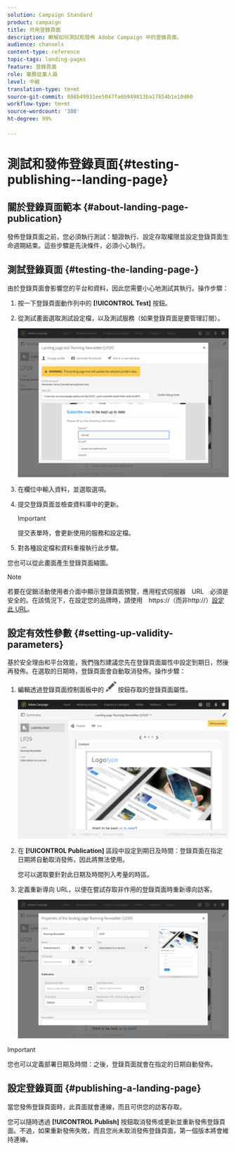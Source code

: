 ```yaml
---
solution: Campaign Standard
product: campaign
title: 共用登錄頁面
description: 瞭解如何測試和發佈 Adobe Campaign 中的登錄頁面。
audience: channels
content-type: reference
topic-tags: landing-pages
feature: 登錄頁面
role: 業務從業人員
level: 中級
translation-type: tm+mt
source-git-commit: 088b49931ee5047fa6b949813ba17654b1e10d60
workflow-type: tm+mt
source-wordcount: '388'
ht-degree: 99%

---
```



# 測試和發佈登錄頁面{#testing-publishing--landing-page}

## 關於登錄頁面範本 {#about-landing-page-publication}

發佈登錄頁面之前，您必須執行測試：驗證執行、設定存取權限並設定登錄頁面生命週期結束。這些步驟是先決條件，必須小心執行。

## 測試登錄頁面 {#testing-the-landing-page-}

由於登錄頁面會影響您的平台和資料，因此您需要小心地測試其執行。操作步驟：

1. 按一下登錄頁面動作列中的 **[!UICONTROL Test]** 按鈕。
1. 從測試畫面選取測試設定檔，以及測試服務（如果登錄頁面是要管理訂閱）。

   ![](assets/lp_test_2.png)

1. 在欄位中輸入資料，並選取選項。
1. 提交登錄頁面並檢查資料庫中的更新。

   >[!IMPORTANT]
   >
   >提交表單時，會更新使用的服務和設定檔。

1. 對各種設定檔和資料重複執行此步驟。

您也可以從此畫面產生登錄頁面縮圖。

>[!NOTE]
>
>若要在促銷活動使用者介面中顯示登錄頁面預覽，應用程式伺服器　URL　必須是安全的。在該情況下，在設定您的品牌時，請使用　https://（而非http://）[設定此 URL](../../administration/using/branding.md#configuring-and-using-brands)。

## 設定有效性參數 {#setting-up-validity-parameters}

基於安全理由和平台效能，我們強烈建議您先在登錄頁面屬性中設定到期日，然後再發佈。在選取的日期時，登錄頁面會自動取消發佈。操作步驟：

1. 編輯透過登錄頁面控制面板中的 ![](assets/edit_darkgrey-24px.png) 按鈕存取的登錄頁面屬性。

   ![](assets/lp_edit_properties_button.png)

1. 在 **[!UICONTROL Publication]** 區段中設定到期日及時間：登錄頁面在指定日期將自動取消發佈，因此將無法使用。

   您可以選取要針對此日期及時間列入考量的時區。

1. 定義重新導向 URL，以便在嘗試存取非作用的登錄頁面時重新導向訪客。

   ![](assets/lp_settings_general.png)

>[!IMPORTANT]
>
>您也可以定義部署日期及時間：之後，登錄頁面就會在指定的日期自動發佈。

## 設定登錄頁面 {#publishing-a-landing-page}

當您發佈登錄頁面時，此頁面就會連線，而且可供您的訪客存取。

您可以隨時透過 **[!UICONTROL Publish]** 按鈕取消發佈或更新並重新發佈登錄頁面。不過，如果重新發佈失敗，而且您尚未取消發佈登錄頁面，第一個版本將會維持連線。
